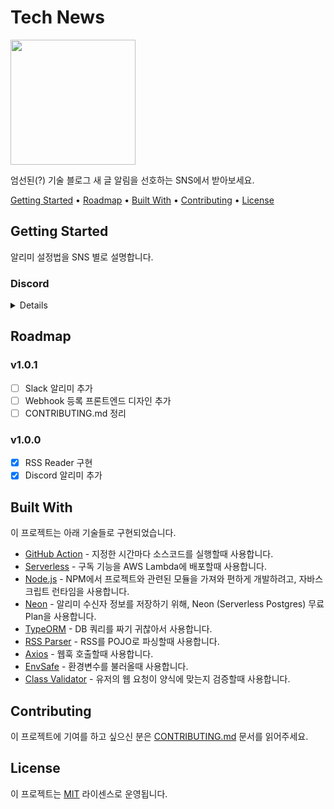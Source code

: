 # Tech News

<img src="https://user-images.githubusercontent.com/25793226/222950236-d79c5ce9-0e0a-4caf-b028-132bed58de2a.jpg" width=200 />

엄선된(?) 기술 블로그 새 글 알림을 선호하는 SNS에서 받아보세요.

<a href="#getting-started">Getting Started</a> •
<a href="#roadmap">Roadmap</a> •
<a href="#built-with">Built With</a> •
<a href="#contributing">Contributing</a> •
<a href="#license">License</a>

<!-- -- -- -- -- -- -- -- -- -- -- -- -- -- -- -- -- -- -- -- -- -- -- -->

## Getting Started

알리미 설정법을 SNS 별로 설명합니다.

### Discord

<details>

1. 알림을 받고자 하는 서버의 채널을 엽니다.

2. "채널 편집" (좌측 사이드바에서 채널 제목 끝의 ⚙ 클릭) 화면으로 갑니다.

<img width="263" alt="image" src="https://user-images.githubusercontent.com/25793226/222929146-2614d51d-4d04-4010-97fb-b7ac198c1f60.png">

3. "연동" 탭을 선택하고 "웹후크" 를 클릭합니다.

<img width="898" alt="image" src="https://user-images.githubusercontent.com/25793226/222929167-7b240f82-dc36-4d42-98da-d401bfb1c185.png">

4. "새 웹후크" 버튼을 눌러서 새로운 웹후크를 생성합니다.

<img width="901" alt="image" src="https://user-images.githubusercontent.com/25793226/222929175-8bec0ab4-3739-455b-b540-061daf3ecacd.png">

5. https://rhea-so-lab.github.io/tech-news/assets/ 에 접속합니다.

6. 웹후크 URL을 붙혀넣고, 등록 버튼을 누릅니다.

<img width="232" alt="image" src="https://user-images.githubusercontent.com/25793226/222929196-e5cddb59-a0dc-46df-a2db-512284fb6f7e.png">

<img width="486" alt="image" src="https://user-images.githubusercontent.com/25793226/222929202-1d48328f-7f62-4460-8a3a-6792e4620b06.png">

</details>

<!-- -- -- -- -- -- -- -- -- -- -- -- -- -- -- -- -- -- -- -- -- -- -- -->

## Roadmap

### v1.0.1

- [ ] Slack 알리미 추가
- [ ] Webhook 등록 프론트엔드 디자인 추가
- [ ] CONTRIBUTING.md 정리

### v1.0.0

- [x] RSS Reader 구현
- [x] Discord 알리미 추가

<!-- -- -- -- -- -- -- -- -- -- -- -- -- -- -- -- -- -- -- -- -- -- -- -->

## Built With

이 프로젝트는 아래 기술들로 구현되었습니다.

- [GitHub Action](https://docs.github.com/en/actions/using-workflows/events-that-trigger-workflows) - 지정한 시간마다 소스코드를 실행할때 사용합니다.
- [Serverless](https://www.serverless.com/) - 구독 기능을 AWS Lambda에 배포할때 사용합니다.
- [Node.js](https://nodejs.org/ko/) - NPM에서 프로젝트와 관련된 모듈을 가져와 편하게 개발하려고, 자바스크립트 런타임을 사용합니다.
- [Neon](https://neon.tech/) - 알리미 수신자 정보를 저장하기 위해, Neon (Serverless Postgres) 무료 Plan을 사용합니다.
- [TypeORM](https://typeorm.io/) - DB 쿼리를 짜기 귀찮아서 사용합니다.
- [RSS Parser](https://www.npmjs.com/package/rss-parser) - RSS를 POJO로 파싱할때 사용합니다.
- [Axios](https://www.npmjs.com/package/axios) - 웹훅 호출할때 사용합니다.
- [EnvSafe](https://www.npmjs.com/package/@creatrip/env-safe) - 환경변수를 불러올때 사용합니다.
- [Class Validator](https://github.com/typestack/class-validator) - 유저의 웹 요청이 양식에 맞는지 검증할때 사용합니다.

<!-- -- -- -- -- -- -- -- -- -- -- -- -- -- -- -- -- -- -- -- -- -- -- -->

## Contributing

이 프로젝트에 기여를 하고 싶으신 분은 [CONTRIBUTING.md](./CONTRIBUTING.md) 문서를 읽어주세요.

<!-- -- -- -- -- -- -- -- -- -- -- -- -- -- -- -- -- -- -- -- -- -- -- -->

## License

이 프로젝트는 [MIT](./LICENSE) 라이센스로 운영됩니다.

<!-- -- -- -- -- -- -- -- -- -- -- -- -- -- -- -- -- -- -- -- -- -- -- -->
